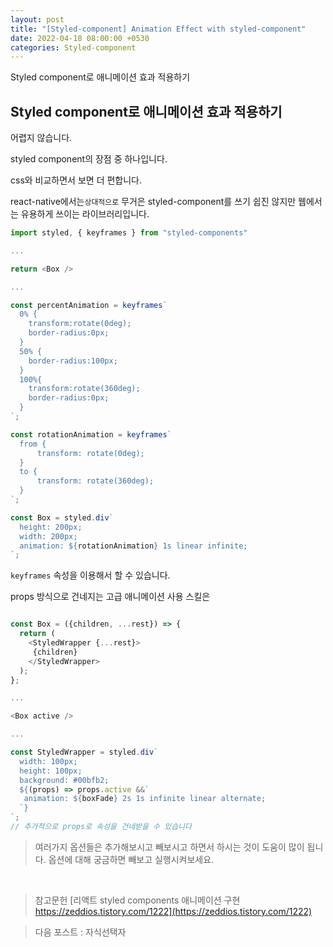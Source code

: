 ```yaml
---
layout: post
title: "[Styled-component] Animation Effect with styled-component"
date: 2022-04-18 08:00:00 +0530
categories: Styled-component
---
```


Styled component로 애니메이션 효과 적용하기

## Styled component로 애니메이션 효과 적용하기

어렵지 않습니다.

styled component의 장점 중 하나입니다.

css와 비교하면서 보면 더 편합니다.

react-native에서는`상대적으로` 무거은 styled-component를 쓰기 쉽진 않지만 웹에서는 유용하게 쓰이는 라이브러리입니다.

```javascript
import styled, { keyframes } from "styled-components"

...

return <Box />

...

const percentAnimation = keyframes`
  0% {
    transform:rotate(0deg);
    border-radius:0px;
  }
  50% {
    border-radius:100px;
  }
  100%{
    transform:rotate(360deg);
    border-radius:0px;
  }
`;

const rotationAnimation = keyframes`
  from {
      transform: rotate(0deg);
  }
  to {
      transform: rotate(360deg);
  }
`;

const Box = styled.div`
  height: 200px;
  width: 200px;
  animation: ${rotationAnimation} 1s linear infinite;
`;

```

`keyframes` 속성을 이용해서 할 수 있습니다.

props 방식으로 건네지는 고급 애니메이션 사용 스킬은

```javascript

const Box = ({children, ...rest}) => {
  return (
    <StyledWrapper {...rest}>
     {children}
    </StyledWrapper>
  );
};

...

<Box active />

...

const StyledWrapper = styled.div`
  width: 100px;
  height: 100px;
  background: #00bfb2;
  ${(props) => props.active &&`
   animation: ${boxFade} 2s 1s infinite linear alternate;
  `}
`;
// 추가적으로 props로 속성을 건네받을 수 있습니다

```

> 여러가지 옵션들은 추가해보시고 빼보시고 하면서 하시는 것이 도움이 많이 됩니다. 옵션에 대해 궁금하면 빼보고 실행시켜보세요.

<br>

> 참고문헌 [리액트 styled components 애니메이션 구현 https://zeddios.tistory.com/1222](https://zeddios.tistory.com/1222)

> 다음 포스트 : 자식선택자
